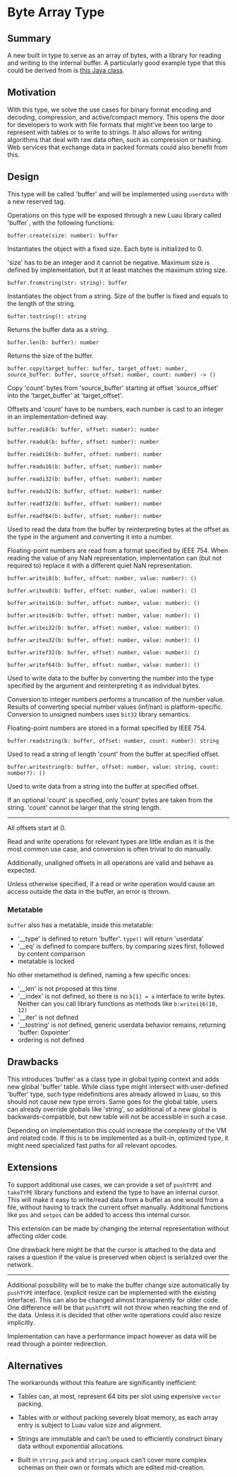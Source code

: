 # Byte Array Type

## Summary

A new built in type to serve as an array of bytes, with a library for reading and writing to the internal buffer. A particularly good example type that this could be derived from is [this Java class](https://docs.oracle.com/en/java/javase/18/docs/api/java.base/java/nio/ByteBuffer.html).

## Motivation

With this type, we solve the use cases for binary format encoding and decoding, compression, and active/compact memory. This opens the door for developers to work with file formats that might've been too large to represent with tables or to write to strings. It also allows for writing algorithms that deal with raw data often, such as compression or hashing. Web services that exchange data in packed formats could also benefit from this.

## Design

This type will be called 'buffer' and will be implemented using `userdata` with a new reserved tag.

Operations on this type will be exposed through a new Luau library called 'buffer`, with the following functions:

`buffer.create(size: number): buffer`

Instantiates the object with a fixed size.
Each byte is initialized to 0.

'size' has to be an integer and it cannot be negative. Maximum size is defined by implementation, but it at least matches the maximum string size.

`buffer.fromstring(str: string): buffer`

Instantiates the object from a string.
Size of the buffer is fixed and equals to the length of the string.

`buffer.tostring(): string`

Returns the buffer data as a string.

`buffer.len(b: buffer): number`

Returns the size of the buffer.

`buffer.copy(target_buffer: buffer, target_offset: number, source_buffer: buffer, source_offset: number, count: number) -> ()`

Copy 'count' bytes from 'source_buffer' starting at offset 'source_offset' into the 'target_buffer' at 'target_offset'.

Offsets and 'count' have to be numbers, each number is cast to an integer in an implementation-defined way.

`buffer.readi8(b: buffer, offset: number): number`

`buffer.readu8(b: buffer, offset: number): number`

`buffer.readi16(b: buffer, offset: number): number`

`buffer.readu16(b: buffer, offset: number): number`

`buffer.readi32(b: buffer, offset: number): number`

`buffer.readu32(b: buffer, offset: number): number`

`buffer.readf32(b: buffer, offset: number): number`

`buffer.readf64(b: buffer, offset: number): number`

Used to read the data from the buffer by reinterpreting bytes at the offset as the type in the argument and converting it into a number.

Floating-point numbers are read from a format specified by IEEE 754.
When reading the value of any NaN representation, implementation can (but not required to) replace it with a different quiet NaN representation.

`buffer.writei8(b: buffer, offset: number, value: number): ()`

`buffer.writeu8(b: buffer, offset: number, value: number): ()`

`buffer.writei16(b: buffer, offset: number, value: number): ()`

`buffer.writeu16(b: buffer, offset: number, value: number): ()`

`buffer.writei32(b: buffer, offset: number, value: number): ()`

`buffer.writeu32(b: buffer, offset: number, value: number): ()`

`buffer.writef32(b: buffer, offset: number, value: number): ()`

`buffer.writef64(b: buffer, offset: number, value: number): ()`

Used to write data to the buffer by converting the number into the type specified by the argument and reinterpreting it as individual bytes.

Conversion to integer numbers performs a truncation of the number value. Results of converting special number values (inf/nan) is platform-specific.
Conversion to unsigned numbers uses `bit32` library semantics.

Floating-point numbers are stored in a format specified by IEEE 754.

`buffer.readstring(b: buffer, offset: number, count: number): string`

Used to read a string of length 'count' from the buffer at specified offset.

`buffer.writestring(b: buffer, offset: number, value: string, count: number?): ()`

Used to write data from a string into the buffer at specified offset.

If an optional 'count' is specified, only 'count' bytes are taken from the string. 'count' cannot be larger that the string length.

---

All offsets start at 0.

Read and write operations for relevant types are little endian as it is the most common use case, and conversion is often trivial to do manually.

Additionally, unaligned offsets in all operations are valid and behave as expected.

Unless otherwise specified, if a read or write operation would cause an access outside the data in the buffer, an error is thrown.

### Metatable

`buffer` also has a metatable, inside this metatable:
* '__type' is defined to return 'buffer'. `type()` will return 'userdata'
* '__eq' is defined to compare buffers, by comparing sizes first, followed by content comparison
* metatable is locked

No other metamethod is defined, naming a few specific onces:
* '__len' is not proposed at this time
* '__index' is not defined, so there is no `b[1] = a` interface to write bytes. Neither can you call library functions as methods like `b:writei16(10, 12)`
* '__iter' is not defined
* '__tostring' is not defined, generic userdata behavior remains, returning 'buffer: 0xpointer'
* ordering is not defined

## Drawbacks

This introduces 'buffer' as a class type in global typing context and adds new global 'buffer' table.
While class type might intersect with user-defined 'buffer' type, such type redefinitions ares already allowed in Luau, so this should not cause new type errors.
Same goes for the global table, users can already override globals like 'string', so additional of a new global is backwards-compatible, but new table will not be accessible in such a case.

Depending on implementation this could increase the complexity of the VM and related code. If this is to be implemented as a built-in, optimized type, it might need specialized fast paths for all relevant opcodes.

## Extensions

To support additional use cases, we can provide a set of `pushTYPE` and `takeTYPE` library functions and extend the type to have an internal cursor.
This will make it easy to write/read data from a buffer as one would from a file, without having to track the current offset manually.
Additional functions like `pos` and `setpos` can be added to access this internal cursor.

This extension can be made by changing the internal representation without affecting older code.

One drawback here might be that the cursor is attached to the data and raises a question if the value is preserved when object is serialized over the network.

---

Additional possibility will be to make the buffer change size automatically by `pushTYPE` interface. (explicit resize can be implemented with the existing interface).
This can also be changed almost transparently for older code.
One difference will be that `pushTYPE` will not throw when reaching the end of the data. Unless it is decided that other write operations could also resize implicitly.

Implementation can have a performance impact however as data will be read through a pointer redirection.

## Alternatives

The workarounds without this feature are significantly inefficient:

* Tables can, at most, represent 64 bits per slot using expensive `vector` packing.

* Tables with or without packing severely bloat memory, as each array entry is subject to Luau value size and alignment.

* Strings are immutable and can’t be used to efficiently construct binary data without exponential allocations.

* Built in `string.pack` and `string.unpack` can’t cover more complex schemas on their own or formats which are edited mid-creation.
